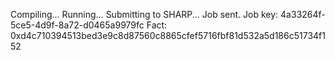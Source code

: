 Compiling...
Running...
Submitting to SHARP...
Job sent.
Job key: 4a33264f-5ce5-4d9f-8a72-d0465a9979fc
Fact: 0xd4c710394513bed3e9c8d87560c8865cfef5716fbf81d532a5d186c51734f152

